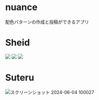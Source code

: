 # nuance

配色パターンの作成と投稿ができるアプリ

# Sheid
<img src="https://camo.qiitausercontent.com/bcf49ae8022c5a0daac35137ec95921f82ea2bf7/68747470733a2f2f696d672e736869656c64732e696f2f62616467652f2d416e64726f696425323053747564696f2d4134433633392e7376673f6c6f676f3d616e64726f6964267374796c653d666f722d7468652d6261646765">
<img src="https://img.shields.io/badge/-Flutter-02569B.svg?logo=flutter&style=plastic">
<img src="https://img.shields.io/badge/-Figma-F24E1E.svg?logo=figma&style=plastic">

# Suteru
![スクリーンショット 2024-06-04 100027](https://github.com/katoYume/nuance/assets/169518538/99e81854-7309-4a4a-932a-2e978158c3df)

